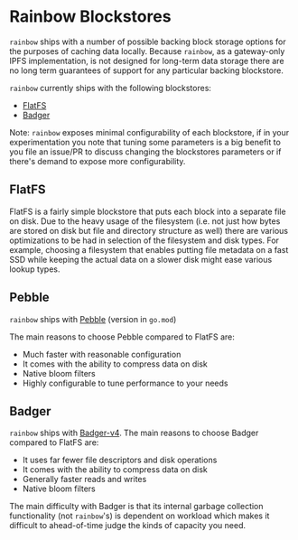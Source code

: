 # Rainbow Blockstores

`rainbow` ships with a number of possible backing block storage options for the purposes of caching data locally.
Because `rainbow`, as a gateway-only IPFS implementation, is not designed for long-term data storage there are no long
term guarantees of support for any particular backing blockstore.

`rainbow` currently ships with the following blockstores:

- [FlatFS](#flatfs)
- [Badger](#badger)

Note: `rainbow` exposes minimal configurability of each blockstore, if in your experimentation you note that tuning some
parameters is a big benefit to you file an issue/PR to discuss changing the blockstores parameters or if there's demand
to expose more configurability.

## FlatFS

FlatFS is a fairly simple blockstore that puts each block into a separate file on disk. Due to the heavy usage of the
filesystem (i.e. not just how bytes are stored on disk but file and directory structure as well) there are various
optimizations to be had in selection of the filesystem and disk types. For example, choosing a filesystem that enables
putting file metadata on a fast SSD while keeping the actual data on a slower disk might ease various lookup types.

## Pebble

`rainbow` ships with [Pebble](https://github.com/cockroachdb/pebble) (version in `go.mod`)

The main reasons to choose Pebble compared to FlatFS are:
- Much faster with reasonable configuration
- It comes with the ability to compress data on disk
- Native bloom filters
- Highly configurable to tune performance to your needs

## Badger

`rainbow` ships with [Badger-v4](https://github.com/dgraph-io/badger).
The main reasons to choose Badger compared to FlatFS are:
- It uses far fewer file descriptors and disk operations
- It comes with the ability to compress data on disk
- Generally faster reads and writes
- Native bloom filters

The main difficulty with Badger is that its internal garbage collection functionality (not `rainbow`'s) is dependent on
workload which makes it difficult to ahead-of-time judge the kinds of capacity you need.
